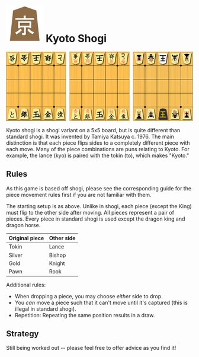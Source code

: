 # ![Kyoto](https://github.com/gbtami/pychess-variants/blob/master/static/icons/KyotoShogi.svg) Kyoto Shogi

![Kyoto Shogi](https://github.com/gbtami/pychess-variants/blob/master/static/images/ShogiGuide/Kyoto.png)

Kyoto shogi is a shogi variant on a 5x5 board, but is quite different than standard shogi. It was invented by Tamiya Katsuya c. 1976. The main distinction is that each piece flips sides to a completely different piece with each move. Many of the piece combinations are puns relating to Kyoto. For example, the lance (kyo) is paired with the tokin (to), which makes "Kyoto."

## Rules

As this game is based off shogi, please see the corresponding guide for the piece movement rules first if you are not familiar with them.

The starting setup is as above. Unlike in shogi, each piece (except the King) must flip to the other side after moving. All pieces represent a pair of pieces. Every piece in standard shogi is used except the dragon king and dragon horse.

Original piece | Other side
--- | ---
Tokin | Lance
Silver | Bishop
Gold | Knight
Pawn | Rook

Additional rules:

- When dropping a piece, you may choose *either* side to drop.
- You *can* move a piece such that it can't move until it's captured (this is illegal in standard shogi).
- Repetition: Repeating the same position results in a draw.

## Strategy

Still being worked out -- please feel free to offer advice as you find it!
